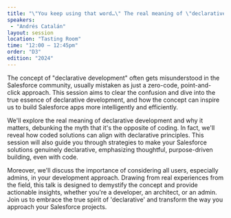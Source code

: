 ```yaml
---
title: "\"You keep using that word…\" The real meaning of \"declarative\""
speakers:
 - "Andrés Catalán"
layout: session
location: "Tasting Room"
time: "12:00 — 12:45pm"
order: "D3"
edition: "2024"
---
```


The concept of \"declarative development\" often gets misunderstood in the Salesforce community, usually mistaken as just a zero-code, point-and-click approach. This session aims to clear the confusion and dive into the true essence of declarative development, and how the concept can inspire us to build Salesforce apps more intelligently and efficiently.

We'll explore the real meaning of declarative development and why it matters, debunking the myth that it's the opposite of coding. In fact, we'll reveal how coded solutions can align with declarative principles. This session will also guide you through strategies to make your Salesforce solutions genuinely declarative, emphasizing thoughtful, purpose-driven building, even with code.

Moreover, we'll discuss the importance of considering all users, especially admins, in your development approach. Drawing from real experiences from the field, this talk is designed to demystify the concept and provide actionable insights, whether you're a developer, an architect, or an admin. Join us to embrace the true spirit of 'declarative' and transform the way you approach your Salesforce projects.